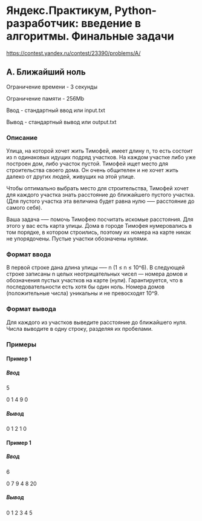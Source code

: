 # Яндекс.Практикум, Python-разработчик: введение в алгоритмы. Финальные задачи

https://contest.yandex.ru/contest/23390/problems/A/

## A. Ближайший ноль

Ограничение времени - 3 секунды

Ограничение памяти - 256Mb

Ввод - стандартный ввод или input.txt

Вывод - стандартный вывод или output.txt


### Описание



Улица, на которой хочет жить Тимофей, имеет длину n, то есть состоит из n одинаковых идущих подряд участков. На каждом участке либо уже построен дом, либо участок пустой. Тимофей ищет место для строительства своего дома. Он очень общителен и не хочет жить далеко от других людей, живущих на этой улице.

Чтобы оптимально выбрать место для строительства, Тимофей хочет для каждого участка знать расстояние до ближайшего пустого участка. (Для пустого участка эта величина будет равна нулю –— расстояние до самого себя).

Ваша задача –— помочь Тимофею посчитать искомые расстояния. Для этого у вас есть карта улицы. Дома в городе Тимофея нумеровались в том порядке, в котором строились, поэтому их номера на карте никак не упорядочены. Пустые участки обозначены нулями.


### Формат ввода

В первой строке дана длина улицы —– n (1 ≤ n ≤ 10^6). В следующей строке записаны n целых неотрицательных чисел — номера домов и обозначения пустых участков на карте (нули). Гарантируется, что в последовательности есть хотя бы один ноль. Номера домов (положительные числа) уникальны и не превосходят 10^9.

### Формат вывода



Для каждого из участков выведите расстояние до ближайшего нуля. Числа выводите в одну строку, разделяя их пробелами.


### Примеры

#### Пример 1

##### Ввод
5

0 1 4 9 0

##### Вывод
0 1 2 1 0

#### Пример 1

##### Ввод
6

0 7 9 4 8 20

##### Вывод
0 1 2 3 4 5
